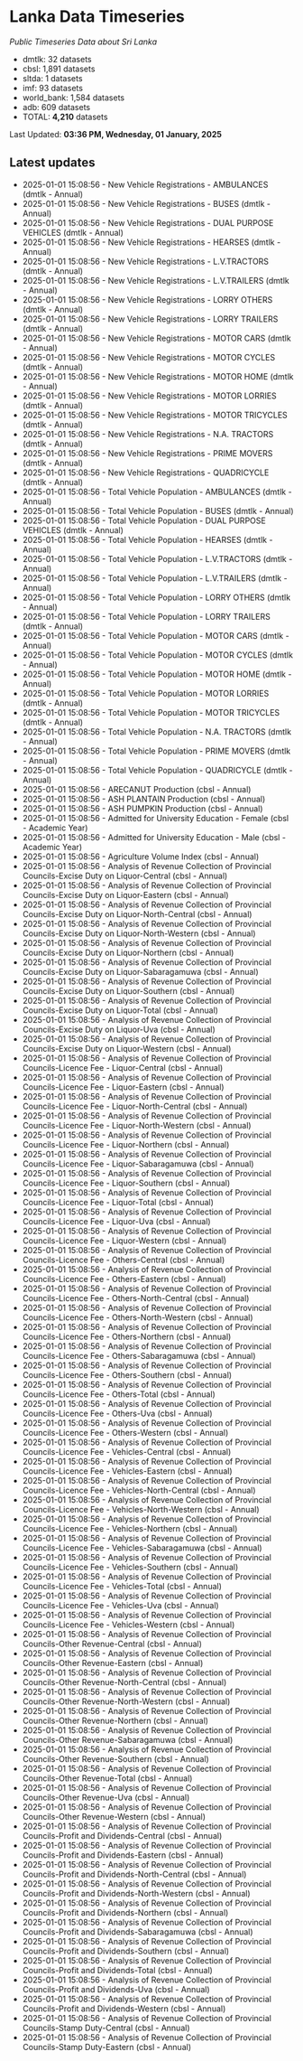 # Lanka Data Timeseries
*Public Timeseries Data about Sri Lanka*

* dmtlk: 32 datasets
* cbsl: 1,891 datasets
* sltda: 1 datasets
* imf: 93 datasets
* world_bank: 1,584 datasets
* adb: 609 datasets
* TOTAL: **4,210** datasets

Last Updated: **03:36 PM, Wednesday, 01 January, 2025**

## Latest updates

* 2025-01-01 15:08:56 - New Vehicle Registrations - AMBULANCES (dmtlk - Annual)
* 2025-01-01 15:08:56 - New Vehicle Registrations - BUSES (dmtlk - Annual)
* 2025-01-01 15:08:56 - New Vehicle Registrations - DUAL PURPOSE VEHICLES (dmtlk - Annual)
* 2025-01-01 15:08:56 - New Vehicle Registrations - HEARSES (dmtlk - Annual)
* 2025-01-01 15:08:56 - New Vehicle Registrations - L.V.TRACTORS (dmtlk - Annual)
* 2025-01-01 15:08:56 - New Vehicle Registrations - L.V.TRAILERS (dmtlk - Annual)
* 2025-01-01 15:08:56 - New Vehicle Registrations - LORRY OTHERS (dmtlk - Annual)
* 2025-01-01 15:08:56 - New Vehicle Registrations - LORRY TRAILERS (dmtlk - Annual)
* 2025-01-01 15:08:56 - New Vehicle Registrations - MOTOR CARS (dmtlk - Annual)
* 2025-01-01 15:08:56 - New Vehicle Registrations - MOTOR CYCLES (dmtlk - Annual)
* 2025-01-01 15:08:56 - New Vehicle Registrations - MOTOR HOME (dmtlk - Annual)
* 2025-01-01 15:08:56 - New Vehicle Registrations - MOTOR LORRIES (dmtlk - Annual)
* 2025-01-01 15:08:56 - New Vehicle Registrations - MOTOR TRICYCLES (dmtlk - Annual)
* 2025-01-01 15:08:56 - New Vehicle Registrations - N.A. TRACTORS (dmtlk - Annual)
* 2025-01-01 15:08:56 - New Vehicle Registrations - PRIME MOVERS (dmtlk - Annual)
* 2025-01-01 15:08:56 - New Vehicle Registrations - QUADRICYCLE (dmtlk - Annual)
* 2025-01-01 15:08:56 - Total Vehicle Population - AMBULANCES (dmtlk - Annual)
* 2025-01-01 15:08:56 - Total Vehicle Population - BUSES (dmtlk - Annual)
* 2025-01-01 15:08:56 - Total Vehicle Population - DUAL PURPOSE VEHICLES (dmtlk - Annual)
* 2025-01-01 15:08:56 - Total Vehicle Population - HEARSES (dmtlk - Annual)
* 2025-01-01 15:08:56 - Total Vehicle Population - L.V.TRACTORS (dmtlk - Annual)
* 2025-01-01 15:08:56 - Total Vehicle Population - L.V.TRAILERS (dmtlk - Annual)
* 2025-01-01 15:08:56 - Total Vehicle Population - LORRY OTHERS (dmtlk - Annual)
* 2025-01-01 15:08:56 - Total Vehicle Population - LORRY TRAILERS (dmtlk - Annual)
* 2025-01-01 15:08:56 - Total Vehicle Population - MOTOR CARS (dmtlk - Annual)
* 2025-01-01 15:08:56 - Total Vehicle Population - MOTOR CYCLES (dmtlk - Annual)
* 2025-01-01 15:08:56 - Total Vehicle Population - MOTOR HOME (dmtlk - Annual)
* 2025-01-01 15:08:56 - Total Vehicle Population - MOTOR LORRIES (dmtlk - Annual)
* 2025-01-01 15:08:56 - Total Vehicle Population - MOTOR TRICYCLES (dmtlk - Annual)
* 2025-01-01 15:08:56 - Total Vehicle Population - N.A. TRACTORS (dmtlk - Annual)
* 2025-01-01 15:08:56 - Total Vehicle Population - PRIME MOVERS (dmtlk - Annual)
* 2025-01-01 15:08:56 - Total Vehicle Population - QUADRICYCLE (dmtlk - Annual)
* 2025-01-01 15:08:56 - ARECANUT Production (cbsl - Annual)
* 2025-01-01 15:08:56 - ASH PLANTAIN Production (cbsl - Annual)
* 2025-01-01 15:08:56 - ASH PUMPKIN Production (cbsl - Annual)
* 2025-01-01 15:08:56 - Admitted for University Education - Female (cbsl - Academic Year)
* 2025-01-01 15:08:56 - Admitted for University Education - Male (cbsl - Academic Year)
* 2025-01-01 15:08:56 - Agriculture Volume Index (cbsl - Annual)
* 2025-01-01 15:08:56 - Analysis of Revenue Collection of Provincial Councils-Excise Duty on Liquor-Central (cbsl - Annual)
* 2025-01-01 15:08:56 - Analysis of Revenue Collection of Provincial Councils-Excise Duty on Liquor-Eastern (cbsl - Annual)
* 2025-01-01 15:08:56 - Analysis of Revenue Collection of Provincial Councils-Excise Duty on Liquor-North-Central (cbsl - Annual)
* 2025-01-01 15:08:56 - Analysis of Revenue Collection of Provincial Councils-Excise Duty on Liquor-North-Western (cbsl - Annual)
* 2025-01-01 15:08:56 - Analysis of Revenue Collection of Provincial Councils-Excise Duty on Liquor-Northern (cbsl - Annual)
* 2025-01-01 15:08:56 - Analysis of Revenue Collection of Provincial Councils-Excise Duty on Liquor-Sabaragamuwa (cbsl - Annual)
* 2025-01-01 15:08:56 - Analysis of Revenue Collection of Provincial Councils-Excise Duty on Liquor-Southern (cbsl - Annual)
* 2025-01-01 15:08:56 - Analysis of Revenue Collection of Provincial Councils-Excise Duty on Liquor-Total (cbsl - Annual)
* 2025-01-01 15:08:56 - Analysis of Revenue Collection of Provincial Councils-Excise Duty on Liquor-Uva (cbsl - Annual)
* 2025-01-01 15:08:56 - Analysis of Revenue Collection of Provincial Councils-Excise Duty on Liquor-Western (cbsl - Annual)
* 2025-01-01 15:08:56 - Analysis of Revenue Collection of Provincial Councils-Licence Fee - Liquor-Central (cbsl - Annual)
* 2025-01-01 15:08:56 - Analysis of Revenue Collection of Provincial Councils-Licence Fee - Liquor-Eastern (cbsl - Annual)
* 2025-01-01 15:08:56 - Analysis of Revenue Collection of Provincial Councils-Licence Fee - Liquor-North-Central (cbsl - Annual)
* 2025-01-01 15:08:56 - Analysis of Revenue Collection of Provincial Councils-Licence Fee - Liquor-North-Western (cbsl - Annual)
* 2025-01-01 15:08:56 - Analysis of Revenue Collection of Provincial Councils-Licence Fee - Liquor-Northern (cbsl - Annual)
* 2025-01-01 15:08:56 - Analysis of Revenue Collection of Provincial Councils-Licence Fee - Liquor-Sabaragamuwa (cbsl - Annual)
* 2025-01-01 15:08:56 - Analysis of Revenue Collection of Provincial Councils-Licence Fee - Liquor-Southern (cbsl - Annual)
* 2025-01-01 15:08:56 - Analysis of Revenue Collection of Provincial Councils-Licence Fee - Liquor-Total (cbsl - Annual)
* 2025-01-01 15:08:56 - Analysis of Revenue Collection of Provincial Councils-Licence Fee - Liquor-Uva (cbsl - Annual)
* 2025-01-01 15:08:56 - Analysis of Revenue Collection of Provincial Councils-Licence Fee - Liquor-Western (cbsl - Annual)
* 2025-01-01 15:08:56 - Analysis of Revenue Collection of Provincial Councils-Licence Fee - Others-Central (cbsl - Annual)
* 2025-01-01 15:08:56 - Analysis of Revenue Collection of Provincial Councils-Licence Fee - Others-Eastern (cbsl - Annual)
* 2025-01-01 15:08:56 - Analysis of Revenue Collection of Provincial Councils-Licence Fee - Others-North-Central (cbsl - Annual)
* 2025-01-01 15:08:56 - Analysis of Revenue Collection of Provincial Councils-Licence Fee - Others-North-Western (cbsl - Annual)
* 2025-01-01 15:08:56 - Analysis of Revenue Collection of Provincial Councils-Licence Fee - Others-Northern (cbsl - Annual)
* 2025-01-01 15:08:56 - Analysis of Revenue Collection of Provincial Councils-Licence Fee - Others-Sabaragamuwa (cbsl - Annual)
* 2025-01-01 15:08:56 - Analysis of Revenue Collection of Provincial Councils-Licence Fee - Others-Southern (cbsl - Annual)
* 2025-01-01 15:08:56 - Analysis of Revenue Collection of Provincial Councils-Licence Fee - Others-Total (cbsl - Annual)
* 2025-01-01 15:08:56 - Analysis of Revenue Collection of Provincial Councils-Licence Fee - Others-Uva (cbsl - Annual)
* 2025-01-01 15:08:56 - Analysis of Revenue Collection of Provincial Councils-Licence Fee - Others-Western (cbsl - Annual)
* 2025-01-01 15:08:56 - Analysis of Revenue Collection of Provincial Councils-Licence Fee - Vehicles-Central (cbsl - Annual)
* 2025-01-01 15:08:56 - Analysis of Revenue Collection of Provincial Councils-Licence Fee - Vehicles-Eastern (cbsl - Annual)
* 2025-01-01 15:08:56 - Analysis of Revenue Collection of Provincial Councils-Licence Fee - Vehicles-North-Central (cbsl - Annual)
* 2025-01-01 15:08:56 - Analysis of Revenue Collection of Provincial Councils-Licence Fee - Vehicles-North-Western (cbsl - Annual)
* 2025-01-01 15:08:56 - Analysis of Revenue Collection of Provincial Councils-Licence Fee - Vehicles-Northern (cbsl - Annual)
* 2025-01-01 15:08:56 - Analysis of Revenue Collection of Provincial Councils-Licence Fee - Vehicles-Sabaragamuwa (cbsl - Annual)
* 2025-01-01 15:08:56 - Analysis of Revenue Collection of Provincial Councils-Licence Fee - Vehicles-Southern (cbsl - Annual)
* 2025-01-01 15:08:56 - Analysis of Revenue Collection of Provincial Councils-Licence Fee - Vehicles-Total (cbsl - Annual)
* 2025-01-01 15:08:56 - Analysis of Revenue Collection of Provincial Councils-Licence Fee - Vehicles-Uva (cbsl - Annual)
* 2025-01-01 15:08:56 - Analysis of Revenue Collection of Provincial Councils-Licence Fee - Vehicles-Western (cbsl - Annual)
* 2025-01-01 15:08:56 - Analysis of Revenue Collection of Provincial Councils-Other Revenue-Central (cbsl - Annual)
* 2025-01-01 15:08:56 - Analysis of Revenue Collection of Provincial Councils-Other Revenue-Eastern (cbsl - Annual)
* 2025-01-01 15:08:56 - Analysis of Revenue Collection of Provincial Councils-Other Revenue-North-Central (cbsl - Annual)
* 2025-01-01 15:08:56 - Analysis of Revenue Collection of Provincial Councils-Other Revenue-North-Western (cbsl - Annual)
* 2025-01-01 15:08:56 - Analysis of Revenue Collection of Provincial Councils-Other Revenue-Northern (cbsl - Annual)
* 2025-01-01 15:08:56 - Analysis of Revenue Collection of Provincial Councils-Other Revenue-Sabaragamuwa (cbsl - Annual)
* 2025-01-01 15:08:56 - Analysis of Revenue Collection of Provincial Councils-Other Revenue-Southern (cbsl - Annual)
* 2025-01-01 15:08:56 - Analysis of Revenue Collection of Provincial Councils-Other Revenue-Total (cbsl - Annual)
* 2025-01-01 15:08:56 - Analysis of Revenue Collection of Provincial Councils-Other Revenue-Uva (cbsl - Annual)
* 2025-01-01 15:08:56 - Analysis of Revenue Collection of Provincial Councils-Other Revenue-Western (cbsl - Annual)
* 2025-01-01 15:08:56 - Analysis of Revenue Collection of Provincial Councils-Profit and Dividends-Central (cbsl - Annual)
* 2025-01-01 15:08:56 - Analysis of Revenue Collection of Provincial Councils-Profit and Dividends-Eastern (cbsl - Annual)
* 2025-01-01 15:08:56 - Analysis of Revenue Collection of Provincial Councils-Profit and Dividends-North-Central (cbsl - Annual)
* 2025-01-01 15:08:56 - Analysis of Revenue Collection of Provincial Councils-Profit and Dividends-North-Western (cbsl - Annual)
* 2025-01-01 15:08:56 - Analysis of Revenue Collection of Provincial Councils-Profit and Dividends-Northern (cbsl - Annual)
* 2025-01-01 15:08:56 - Analysis of Revenue Collection of Provincial Councils-Profit and Dividends-Sabaragamuwa (cbsl - Annual)
* 2025-01-01 15:08:56 - Analysis of Revenue Collection of Provincial Councils-Profit and Dividends-Southern (cbsl - Annual)
* 2025-01-01 15:08:56 - Analysis of Revenue Collection of Provincial Councils-Profit and Dividends-Total (cbsl - Annual)
* 2025-01-01 15:08:56 - Analysis of Revenue Collection of Provincial Councils-Profit and Dividends-Uva (cbsl - Annual)
* 2025-01-01 15:08:56 - Analysis of Revenue Collection of Provincial Councils-Profit and Dividends-Western (cbsl - Annual)
* 2025-01-01 15:08:56 - Analysis of Revenue Collection of Provincial Councils-Stamp Duty-Central (cbsl - Annual)
* 2025-01-01 15:08:56 - Analysis of Revenue Collection of Provincial Councils-Stamp Duty-Eastern (cbsl - Annual)